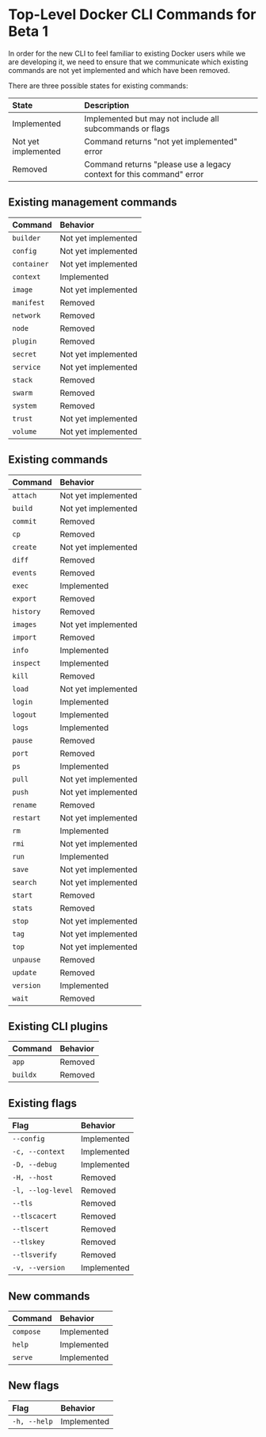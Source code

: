 # Top-Level Docker CLI Commands for Beta 1

In order for the new CLI to feel familiar to existing Docker users while we are
developing it, we need to ensure that we communicate which existing commands
are not yet implemented and which have been removed.

There are three possible states for existing commands:

| State | Description |
|:------|:------------|
| Implemented | Implemented but may not include all subcommands or flags |
| Not yet implemented | Command returns "not yet implemented" error |
| Removed | Command returns "please use a legacy context for this command" error |

## Existing management commands

| Command     | Behavior |
|:------------|:---------|
| `builder`   | Not yet implemented |
| `config`    | Not yet implemented |
| `container` | Not yet implemented |
| `context`   | Implemented |
| `image`     | Not yet implemented |
| `manifest`  | Removed |
| `network`   | Removed |
| `node`      | Removed |
| `plugin`    | Removed |
| `secret`    | Not yet implemented |
| `service`   | Not yet implemented |
| `stack`     | Removed |
| `swarm`     | Removed |
| `system`    | Removed |
| `trust`     | Not yet implemented |
| `volume`    | Not yet implemented |

## Existing commands

| Command   | Behavior |
|:----------|:---------|
| `attach`  | Not yet implemented |
| `build`   | Not yet implemented |
| `commit`  | Removed |
| `cp`      | Removed |
| `create`  | Not yet implemented |
| `diff`    | Removed |
| `events`  | Removed |
| `exec`    | Implemented |
| `export`  | Removed |
| `history` | Removed |
| `images`  | Not yet implemented |
| `import`  | Removed |
| `info`    | Implemented |
| `inspect` | Implemented |
| `kill`    | Removed |
| `load`    | Not yet implemented |
| `login`   | Implemented |
| `logout`  | Implemented |
| `logs`    | Implemented |
| `pause`   | Removed |
| `port`    | Removed |
| `ps`      | Implemented |
| `pull`    | Not yet implemented |
| `push`    | Not yet implemented |
| `rename`  | Removed |
| `restart` | Not yet implemented |
| `rm`      | Implemented |
| `rmi`     | Not yet implemented |
| `run`     | Implemented |
| `save`    | Not yet implemented |
| `search`  | Not yet implemented |
| `start`   | Removed |
| `stats`   | Removed |
| `stop`    | Not yet implemented |
| `tag`     | Not yet implemented |
| `top`     | Not yet implemented |
| `unpause` | Removed |
| `update`  | Removed |
| `version` | Implemented |
| `wait`    | Removed |

## Existing CLI plugins

| Command  | Behavior |
|:---------|:---------|
| `app`    | Removed |
| `buildx` | Removed |

## Existing flags

| Flag              | Behavior |
|:------------------|:---------|
| `--config`        | Implemented |
| `-c, --context`   | Implemented |
| `-D, --debug`     | Implemented |
| `-H, --host`      | Removed |
| `-l, --log-level` | Removed |
| `--tls`           | Removed |
| `--tlscacert`     | Removed |
| `--tlscert`       | Removed |
| `--tlskey`        | Removed |
| `--tlsverify`     | Removed |
| `-v, --version`   | Implemented |

## New commands

| Command   | Behavior |
|:----------|:---------|
| `compose` | Implemented |
| `help`    | Implemented |
| `serve`   | Implemented |

## New flags

| Flag         | Behavior |
|:-------------|:---------|
| `-h, --help` | Implemented |
